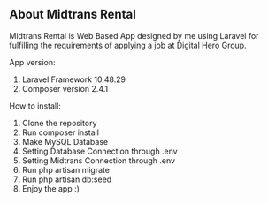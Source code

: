 ## About Midtrans Rental

Midtrans Rental is Web Based App designed by me using Laravel for fulfilling the requirements of applying a job at Digital Hero Group.

App version:
1. Laravel Framework 10.48.29
2. Composer version 2.4.1

How to install:
1. Clone the repository
2. Run composer install
3. Make MySQL Database
4. Setting Database Connection through .env
5. Setting Midtrans Connection through .env
6. Run php artisan migrate
7. Run php artisan db:seed
8. Enjoy the app :)